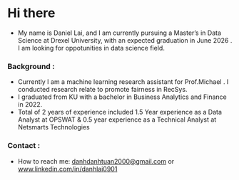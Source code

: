# Hi there 
* My name is Daniel Lai, and I am currently pursuing a Master’s in Data Science at Drexel University, with an expected graduation in June 2026 . I am looking for oppotunities in data science field. 
### Background :
- Currently I am a machine learning research assistant for Prof.Michael . I conducted research relate to promote fairness in RecSys.
- I graduated from KU with a bachelor in Business Analytics and Finance in 2022.
- Total of 2 years of experience included 1.5 Year experience as a Data Analyst at OPSWAT & 0.5 year experience as a Technical Analyst at Netsmarts Technologies
### Contact : 
- How to reach me: danhdanhtuan2000@gmail.com  or www.linkedin.com/in/danhlai0901


